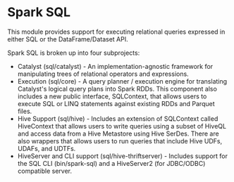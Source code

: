 Spark SQL
=========

This module provides support for executing relational queries expressed in either SQL or the DataFrame/Dataset API.

Spark SQL is broken up into four subprojects:
 - Catalyst (sql/catalyst) - An implementation-agnostic framework for manipulating trees of relational operators and expressions.
 - Execution (sql/core) - A query planner / execution engine for translating Catalyst's logical query plans into Spark RDDs.  This component also includes a new public interface, SQLContext, that allows users to execute SQL or LINQ statements against existing RDDs and Parquet files.
 - Hive Support (sql/hive) - Includes an extension of SQLContext called HiveContext that allows users to write queries using a subset of HiveQL and access data from a Hive Metastore using Hive SerDes.  There are also wrappers that allows users to run queries that include Hive UDFs, UDAFs, and UDTFs.
 - HiveServer and CLI support (sql/hive-thriftserver) - Includes support for the SQL CLI (bin/spark-sql) and a HiveServer2 (for JDBC/ODBC) compatible server.
